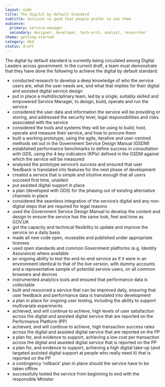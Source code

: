 ```yaml
---
layout: wide
title: The digital by default Standard
subtitle: Services so good that people prefer to use them
audience:
  primary: service-manager
  secondary: designer, developer, tech-arch, analyst, researcher
theme: getting-started
category: dbd
status: draft
---
```


The digital by default standard is currently being circulated among Digital Leaders across government. In the current draft, a team must demonstrate that they have done the following to achieve the digital by default standard:

* conducted research to develop a deep knowledge of who the service users are, what the user needs are, and what that implies for their digital and assisted digital service design 
* put in place a multidisciplinary team, led by a single, suitably skilled and empowered Service Manager, to design, build, operate and run the service
* considered the user data and information the service will be providing or storing, and addressed the security level, legal responsibilities and risks associated with the service
* considered the tools and systems they will be using to build, host, operate and measure their service, and how to procure them
* built a working prototype, using the agile, iterative and user-centred methods set out in the Government Service Design Manual (GSDM)
* established performance benchmarks to define success in consultation with GDS, using the 4 key indicators (KPIs) defined in the GSDM against which the service will be measured 
* analysed the prototype service’s success and ensured that user feedback is translated into features for the next phase of development
* created a service that is simple and intuitive enough that all users succeed first time, unaided
* put assisted digital support in place 
* a plan (developed with GDS) for the phasing out of existing alternative channels in place
* considered the seamless integration of the service’s digital and any non-digital steps that are required for legal reasons
* used the Government Service Design Manual to develop the content and design to ensure the service has the same look, feel and tone as GOV.UK
* got the capacity and technical flexibility to update and improve the service on a daily basis
* made all new code open, reuseable and published under appropriate licenses 
* used open standards and common Government platforms (e.g. Identity Assurance) where available 
* an ongoing ability to test the end-to-end service as if it were in an environment identical to that of the live version, with dummy accounts and a representative sample of potential service users, on all common browsers and devices
* instrumented analytics tools and ensured that performance data is collectable
* built and resourced a service that can be improved daily, ensuring that user feedback and performance data is translated into development
* a plan in place for ongoing user testing, including the ability to support multivariate experiments
* achieved, and will continue to achieve, high levels of user satisfaction across the digital and assisted digital service that are reported on the Performance Platform (PP)
* achieved, and will continue to achieve, high transaction success rates across the digital and assisted digital service that are reported on the PP
* a plan for, and evidence to support, achieving a low cost per transaction across the digital and assisted digital service that is reported on the PP
* a plan for, and evidence to support, achieving a high digital take-up (and targeted assisted digital support at people who really need it) that is reported on the PP
* a contingency ‘rollback’ plan in place should the service have to be taken offline
* successfully tested the service from beginning to end with the responsible Minister